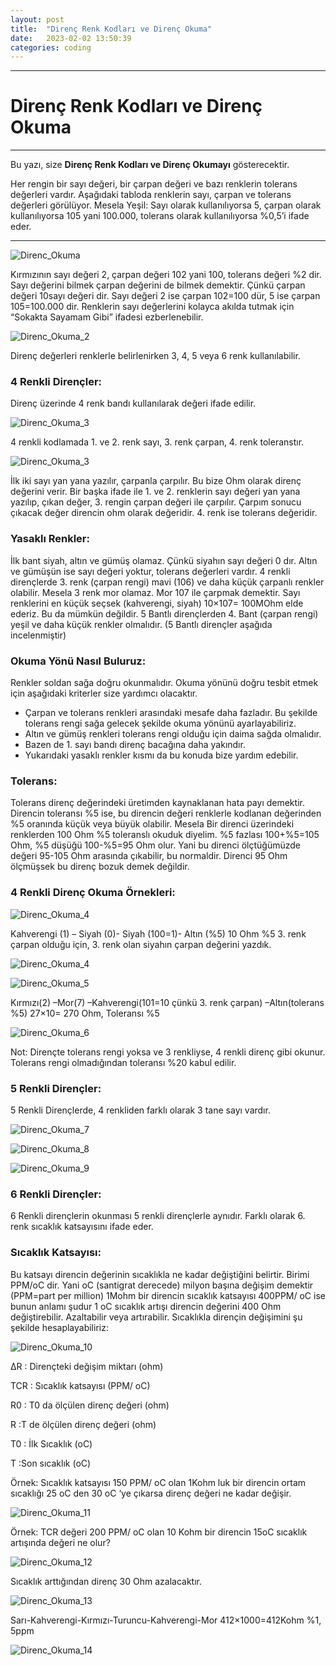 ```yaml
---
layout: post
title:  "Direnç Renk Kodları ve Direnç Okuma"
date:   2023-02-02 13:50:39
categories: coding
---
```

---
# Direnç Renk Kodları ve Direnç Okuma
---
Bu yazı, size **Direnç Renk Kodları ve Direnç Okumayı** gösterecektir.

Her rengin bir sayı değeri, bir çarpan değeri ve bazı renklerin tolerans değerleri vardır. Aşağıdaki tabloda renklerin sayı, çarpan ve tolerans değerleri görülüyor. Mesela Yeşil: Sayı olarak kullanılıyorsa 5, çarpan olarak kullanılıyorsa 105 yani 100.000, tolerans olarak kullanılıyorsa %0,5’i ifade eder.
     
---

![Direnc_Okuma](https://raw.githubusercontent.com/imonur/blog/main/projects/images/direnc_okuma/direnc_okuma.png)

Kırmızının sayı değeri 2, çarpan değeri 102 yani 100, tolerans değeri %2 dir. Sayı değerini bilmek çarpan değerini de bilmek demektir. Çünkü çarpan değeri 10sayı değeri dir. Sayı değeri 2 ise çarpan 102=100 dür, 5 ise çarpan 105=100.000 dir. Renklerin sayı değerlerini kolayca akılda tutmak için “Sokakta Sayamam Gibi” ifadesi ezberlenebilir.

![Direnc_Okuma_2](https://raw.githubusercontent.com/imonur/blog/main/projects/images/direnc_okuma/direnc_okuma2.png)

Direnç değerleri renklerle belirlenirken 3, 4, 5 veya 6 renk kullanılabilir.

### **4 Renkli Dirençler:**

Direnç üzerinde 4 renk bandı kullanılarak değeri ifade edilir.

![Direnc_Okuma_3](https://raw.githubusercontent.com/imonur/blog/main/projects/images/direnc_okuma/direnc.png)

4 renkli kodlamada 1. ve 2. renk sayı, 3. renk çarpan, 4. renk toleranstır.

![Direnc_Okuma_3](https://raw.githubusercontent.com/imonur/blog/main/projects/images/direnc_okuma/direnc2.png)

İlk iki sayı yan yana yazılır, çarpanla çarpılır. Bu bize Ohm olarak direnç değerini verir. Bir başka ifade ile 1. ve 2. renklerin sayı değeri yan yana yazılıp, çıkan değer, 3. rengin çarpan değeri ile çarpılır. Çarpım sonucu çıkacak değer direncin ohm olarak değeridir. 4. renk ise tolerans değeridir.

### Yasaklı Renkler:

İlk bant siyah, altın ve gümüş olamaz. Çünkü siyahın sayı değeri 0 dır. Altın ve gümüşün ise sayı değeri yoktur, tolerans değerleri vardır. 4 renkli dirençlerde 3. renk (çarpan rengi) mavi (106) ve daha küçük çarpanlı renkler olabilir. Mesela 3 renk mor olamaz. Mor 107 ile çarpmak demektir. Sayı renklerini en küçük seçsek (kahverengi, siyah) 10×107= 100MOhm elde ederiz. Bu da mümkün değildir. 5 Bantlı dirençlerden 4. Bant (çarpan rengi) yeşil ve daha küçük renkler olmalıdır. (5 Bantlı dirençler aşağıda incelenmiştir)

### Okuma Yönü Nasıl Buluruz:

Renkler soldan sağa doğru okunmalıdır. Okuma yönünü doğru tesbit etmek için aşağıdaki kriterler size yardımcı olacaktır.

* Çarpan ve tolerans renkleri arasındaki mesafe daha fazladır. Bu şekilde tolerans rengi sağa gelecek şekilde okuma yönünü ayarlayabiliriz.
* Altın ve gümüş renkleri tolerans rengi olduğu için daima sağda olmalıdır.
* Bazen de 1. sayı bandı direnç bacağına daha yakındır.
* Yukarıdaki yasaklı renkler kısmı da bu konuda bize yardım edebilir.

### Tolerans:

Tolerans direnç değerindeki üretimden kaynaklanan hata payı demektir. Direncin toleransı %5 ise, bu direncin değeri renklerle kodlanan değerinden %5 oranında küçük veya büyük olabilir. Mesela Bir direnci üzerindeki renklerden 100 Ohm %5 toleranslı okuduk diyelim. %5 fazlası 100+%5=105 Ohm, %5 düşüğü 100-%5=95 Ohm olur. Yani bu direnci ölçtüğümüzde değeri 95-105 Ohm arasında çıkabilir, bu normaldir. Direnci 95 Ohm ölçmüşsek bu direnç bozuk demek değildir.

### 4 Renkli Direnç Okuma Örnekleri:

![Direnc_Okuma_4](https://raw.githubusercontent.com/imonur/blog/main/projects/images/direnc_okuma/direnc3.png)

Kahverengi (1) – Siyah (0)- Siyah (100=1)- Altın (%5) 10 Ohm %5 3. renk çarpan olduğu için, 3. renk olan siyahın çarpan değerini yazdık.

![Direnc_Okuma_4](https://raw.githubusercontent.com/imonur/blog/main/projects/images/direnc_okuma/direnc4.png)

![Direnc_Okuma_5](https://raw.githubusercontent.com/imonur/blog/main/projects/images/direnc_okuma/direnc5.png)

Kırmızı(2) –Mor(7) –Kahverengi(101=10 çünkü 3. renk çarpan) –Altın(tolerans %5) 27×10= 270 Ohm, Toleransı %5

![Direnc_Okuma_6](https://raw.githubusercontent.com/imonur/blog/main/projects/images/direnc_okuma/direnc6.png)

Not: Dirençte tolerans rengi yoksa ve 3 renkliyse, 4 renkli direnç gibi okunur. Tolerans rengi olmadığından toleransı %20 kabul edilir.

### 5 Renkli Dirençler:

5 Renkli Dirençlerde, 4 renkliden farklı olarak 3 tane sayı vardır.


![Direnc_Okuma_7](https://raw.githubusercontent.com/imonur/blog/main/projects/images/direnc_okuma/direnc7.png)

![Direnc_Okuma_8](https://raw.githubusercontent.com/imonur/blog/main/projects/images/direnc_okuma/direnc8.png)

![Direnc_Okuma_9](https://raw.githubusercontent.com/imonur/blog/main/projects/images/direnc_okuma/direnc9.png)

### 6 Renkli Dirençler:

6 Renkli dirençlerin okunması 5 renkli dirençlerle aynıdır. Farklı olarak 6. renk sıcaklık katsayısını ifade eder.

### Sıcaklık Katsayısı:

Bu katsayı direncin değerinin sıcaklıkla ne kadar değiştiğini belirtir. Birimi PPM/oC dir. Yani oC (santigrat derecede) milyon başına değişim demektir (PPM=part per million) 1Mohm bir direncin sıcaklık katsayısı 400PPM/ oC ise bunun anlamı şudur 1 oC sıcaklık artışı direncin değerini 400 Ohm değiştirebilir. Azaltabilir veya artırabilir. Sıcaklıkla dirençin değişimini şu şekilde hesaplayabiliriz:

![Direnc_Okuma_10](https://raw.githubusercontent.com/imonur/blog/main/projects/images/direnc_okuma/direnc10.png)

ΔR : Dirençteki değişim miktarı (ohm)

TCR : Sıcaklık katsayısı (PPM/ oC)

R0 : T0 da ölçülen direnç değeri (ohm)

R :T de ölçülen direnç değeri (ohm)

T0 : İlk Sıcaklık (oC)

T :Son sıcaklık (oC)

Örnek: Sıcaklık katsayısı 150 PPM/ oC olan 1Kohm luk bir direncin ortam sıcaklığı 25 oC den 30 oC ‘ye çıkarsa direnç değeri ne kadar değişir.

![Direnc_Okuma_11](https://raw.githubusercontent.com/imonur/blog/main/projects/images/direnc_okuma/direnc11.png)

Örnek: TCR değeri 200 PPM/ oC olan 10 Kohm bir direncin 15oC sıcaklık artışında değeri ne olur?

![Direnc_Okuma_12](https://raw.githubusercontent.com/imonur/blog/main/projects/images/direnc_okuma/direnc12.png)

Sıcaklık arttığından direnç 30 Ohm azalacaktır.

![Direnc_Okuma_13](https://raw.githubusercontent.com/imonur/blog/main/projects/images/direnc_okuma/direnc13.png)

Sarı-Kahverengi-Kırmızı-Turuncu-Kahverengi-Mor 412×1000=412Kohm %1, 5ppm

![Direnc_Okuma_14](https://raw.githubusercontent.com/imonur/blog/main/projects/images/direnc_okuma/direnc14.png)
